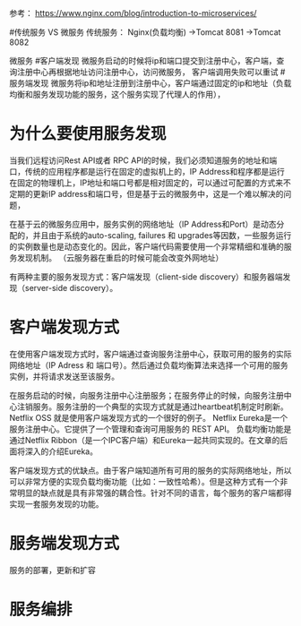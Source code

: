 参考：
https://www.nginx.com/blog/introduction-to-microservices/



#传统服务 VS 微服务
传统服务：
Nginx(负载均衡) ->Tomcat 8081
                ->Tomcat 8082

微服务
#客户端发现
微服务启动的时候将ip和端口提交到注册中心，客户端，查询注册中心再根据地址访问注册中心，访问微服务，
客户端调用失败可以重试
#服务端发现
微服务将ip和地址注册到注册中心，客户端通过固定的ip和地址（负载均衡和服务发现功能的服务，这个服务实现了代理人的作用），


# 为什么要使用服务发现
当我们远程访问Rest API或者 RPC API的时候，我们必须知道服务的地址和端口，传统的应用程序都是运行在固定的虚拟机上的，IP Address和程序都是运行在固定的物理机上，IP地址和端口号都是相对固定的，可以通过可配置的方式来不定期的更新IP address和端口号，但是基于云的微服务中，这是一个难以解决的问题，

在基于云的微服务应用中，服务实例的网络地址（IP Address和Port）是动态分配的，并且由于系统的auto-scaling, failures 和 upgrades等因数，一些服务运行的实例数量也是动态变化的。因此，客户端代码需要使用一个非常精细和准确的服务发现机制。
（云服务器在重启的时候可能会改变外网地址）

有两种主要的服务发现方式：客户端发现（client-side discovery）和服务器端发现（server-side discovery）。

# 客户端发现方式
在使用客户端发现方式时，客户端通过查询服务注册中心，获取可用的服务的实际网络地址（IP Adress 和 端口号）。然后通过负载均衡算法来选择一个可用的服务实例，并将请求发送至该服务。

在服务启动的时候，向服务注册中心注册服务；在服务停止的时候，向服务注册中心注销服务。服务注册的一个典型的实现方式就是通过heartbeat机制定时刷新。Netflix OSS 就是使用客户端发现方式的一个很好的例子。 Netflix Eureka是一个服务注册中心。它提供了一个管理和查询可用服务的 REST API。 负载均衡功能是通过Netflix Ribbon（是一个IPC客户端）和Eureka一起共同实现的。在文章的后面将深入的介绍Eureka。

客户端发现方式的优缺点。由于客户端知道所有可用的服务的实际网络地址，所以可以非常方便的实现负载均衡功能（比如：一致性哈希）。但是这种方式有一个非常明显的缺点就是具有非常强的耦合性。针对不同的语言，每个服务的客户端都得实现一套服务发现的功能。

# 服务端发现方式
服务的部署，更新和扩容

# 服务编排

